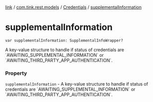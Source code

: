 [link](../../index.md) / [com.tink.rest.models](../index.md) / [Credentials](index.md) / [supplementalInformation](./supplemental-information.md)

# supplementalInformation

`var supplementalInformation: SupplementalInfoWrapper?`

A key-value structure to handle if status of credentials are &#x60;AWAITING_SUPPLEMENTAL_INFORMATION&#x60; or &#x60;AWAITING_THIRD_PARTY_APP_AUTHENTICATION&#x60;.

### Property

`supplementalInformation` - A key-value structure to handle if status of credentials are &#x60;AWAITING_SUPPLEMENTAL_INFORMATION&#x60; or &#x60;AWAITING_THIRD_PARTY_APP_AUTHENTICATION&#x60;.